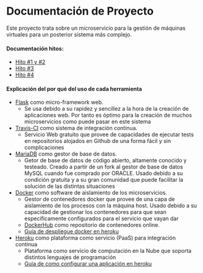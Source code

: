 # Documentación de Proyecto

Este proyecto trata sobre un microservicio para la gestión de máquinas virtuales para un posterior
sistema más complejo.

#### Documentación hitos:

- [Hito #1 y #2](https://github.com/jcpulido97/ProyectoIV/tree/master/doc/ClaseVM.md)
- [Hito #3](https://github.com/jcpulido97/ProyectoIV/tree/master/doc/heroku.md)
- [Hito #4](https://github.com/jcpulido97/ProyectoIV/tree/master/doc/docker.md)



#### Explicación del por qué del uso de cada herramienta

- [Flask](http://flask.pocoo.org/) como micro-framework web.
  - Se usa debido a su rapidez y sencillez a la hora de la creación de aplicaciones web. Por tanto es óptimo para la creación de muchos microservicios como puede pasar en este sistema
- [Travis-CI](https://travis-ci.org) como sistema de integración continua.
  - Servicio Web gratuito que provee de capacidades de ejecutar tests en repositorios alojados en Github de una forma fácil y sin complicaciones
- [MariaDB](https://github.com/MariaDB/server) como gestor de base de datos.
  - Getor de base de datos de código abierto, altamente conocido y testeado. Creado a partir de un fork al gestor de base de datos MySQL cuando fue comprado por ORACLE. Usado debido a su condición gratuita y a su gran comunidad que puede facilitar la solución de las distintas situaciones
- [Docker](https://github.com/docker/cli) como software de aislamiento de los microservicios.
  - Gestor de contenedores docker que provee de una capa de aislamiento de los procesos con la máquina host. Usado debido a su capacidad de gestionar los contenedores para que sean especificamente configurados para el servicio que vayan dar
  - [DockerHub](https://hub.docker.com/) como repositorio de contenedores online.
  - [Guía de despliegue docker en heroku](https://github.com/jcpulido97/ProyectoIV/tree/master/doc/docker.md)
- [Heroku](https://www.heroku.com/) como plataforma como servicio (PaaS) para integración continua
  - Plataforma como servicio de computación en la Nube que soporta distintos lenguajes de programación
  - [Guía de como configurar una aplicación en heroku](https://github.com/jcpulido97/ProyectoIV/tree/master/doc/heroku.md)

